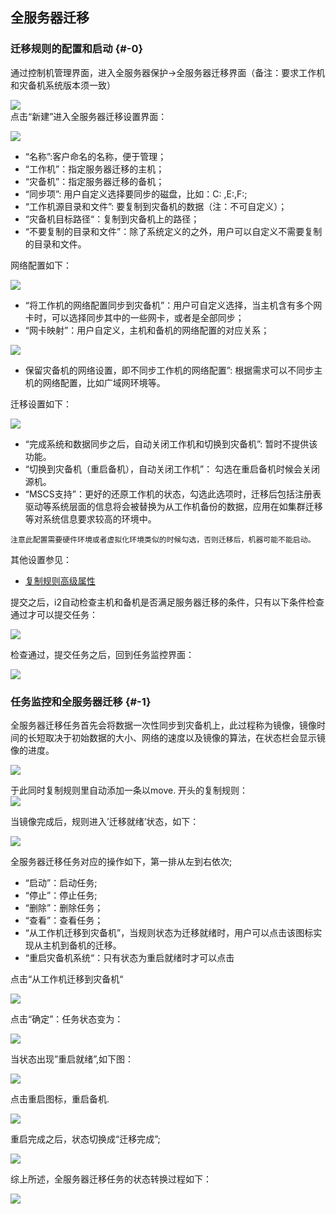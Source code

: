 ## 全服务器迁移

### 迁移规则的配置和启动 {#-0}

通过控制机管理界面，进入全服务器保护-&gt;全服务器迁移界面（备注：要求工作机和灾备机系统版本须一致）

![](/assets/V6.1.2018122616.png)  
点击“新建”进入全服务器迁移设置界面：

![](/assets/V6.138167.png)

* “名称”:客户命名的名称，便于管理；
* “工作机”：指定服务器迁移的主机；
* “灾备机”：指定服务器迁移的备机；
* “同步项”: 用户自定义选择要同步的磁盘，比如：C: ,E:\,F:\;
* “工作机源目录和文件”: 要复制到灾备机的数据（注：不可自定义）；
* “灾备机目标路径“：复制到灾备机上的路径；
* “不要复制的目录和文件”：除了系统定义的之外，用户可以自定义不需要复制的目录和文件。

网络配置如下：

![](/assets/V6.139009.png)

* “将工作机的网络配置同步到灾备机”：用户可自定义选择，当主机含有多个网卡时，可以选择同步其中的一些网卡，或者是全部同步；
* “网卡映射”：用户自定义，主机和备机的网络配置的对应关系；

![](/assets/V6.139102.png)

* 保留灾备机的网络设置，即不同步工作机的网络配置”: 根据需求可以不同步主机的网络配置，比如广域网环境等。

迁移设置如下：

![](/assets/V6.139162.png)

* “完成系统和数据同步之后，自动关闭工作机和切换到灾备机”: 暂时不提供该功能。
* “切换到灾备机（重启备机），自动关闭工作机”： 勾选在重启备机时候会关闭源机。
* “MSCS支持”：更好的还原工作机的状态，勾选此选项时，迁移后包括注册表驱动等系统层面的信息将会被替换为从工作机备份的数据，应用在如集群迁移等对系统信息要求较高的环境中。
```
注意此配置需要硬件环境或者虚拟化环境类似的时候勾选，否则迁移后，机器可能不能启动。
```

其他设置参见：

* [复制规则高级属性](coopy_cdp/advance_settings.md)

提交之后，i2自动检查主机和备机是否满足服务器迁移的条件，只有以下条件检查通过才可以提交任务：

![](/assets/V6.034321.png)

检查通过，提交任务之后，回到任务监控界面：

![](/assets/V6.1.2018122616.png)

### 任务监控和全服务器迁移 {#-1}

全服务器迁移任务首先会将数据一次性同步到灾备机上，此过程称为镜像，镜像时间的长短取决于初始数据的大小、网络的速度以及镜像的算法，在状态栏会显示镜像的进度。

![](/assets/V6.1.2018122616.png)

于此同时复制规则里自动添加一条以move. 开头的复制规则：  
![](/assets/V6.1.2018122617.png)

当镜像完成后，规则进入’迁移就绪’状态，如下：

![](/assets/V6.1.2018122618.png)

全服务器迁移任务对应的操作如下，第一排从左到右依次;

* “启动”：启动任务;
* “停止”：停止任务;
* “删除”：删除任务；
* “查看”：查看任务；
* “从工作机迁移到灾备机”，当规则状态为迁移就绪时，用户可以点击该图标实现从主机到备机的迁移。
* “重启灾备机系统“：只有状态为重启就绪时才可以点击

点击“从工作机迁移到灾备机“

![](/assets/V6.1.2018122619.png)

点击“确定”：任务状态变为：

![](/assets/V6.1.2018122620.png)

当状态出现”重启就绪”,如下图：

![](/assets/V6.1.2018122621.png)

点击重启图标，重启备机.

![](/assets/V6.1.2018122622.png)

重启完成之后，状态切换成“迁移完成”;

![](/assets/V6.1.2018122623.png)

综上所述，全服务器迁移任务的状态转换过程如下：

![](/assets/V6.034804.png)

